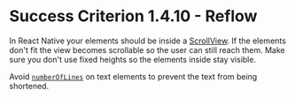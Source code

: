 # Success Criterion 1.4.10 - Reflow

In React Native your elements should be inside a [ScrollView](https://reactnative.dev/docs/scrollview). If the elements don't fit the view becomes scrollable so the user can still reach them. Make sure you don't use fixed heights so the elements inside stay visible.

Avoid [`numberOfLines`](https://reactnative.dev/docs/text#numberoflines) on text elements to prevent the text from being shortened.
